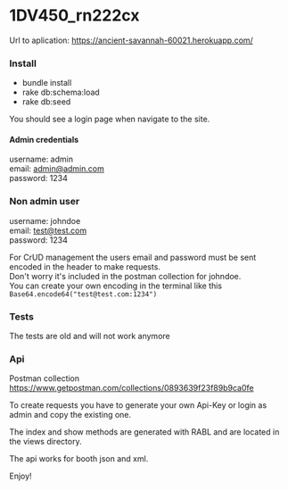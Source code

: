# 1DV450_rn222cx

Url to aplication: https://ancient-savannah-60021.herokuapp.com/

### Install
* bundle install
* rake db:schema:load  
* rake db:seed

You should see a login page when navigate to the site.

#### Admin credentials
username: admin  
email: admin@admin.com  
password: 1234  

### Non admin user  
username: johndoe  
email: test@test.com  
password: 1234  

For CrUD management the users email and password must be sent encoded in the header to make requests.  
Don't worry it's included in the postman collection for johndoe.    
You can create your own encoding in the terminal like this `Base64.encode64("test@test.com:1234")`    

### Tests
The tests are old and will not work anymore

### Api

Postman collection https://www.getpostman.com/collections/0893639f23f89b9ca0fe

To create requests you have to generate your own Api-Key or login as admin and copy the existing one.

The index and show methods are generated with RABL and are located in the views directory.

The api works for booth json and xml.


Enjoy!
